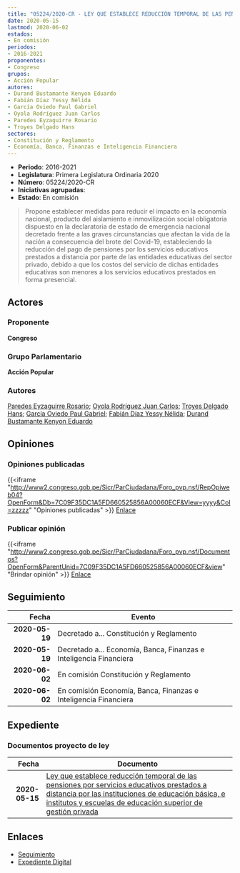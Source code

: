 ```yaml
---
title: "05224/2020-CR - LEY QUE ESTABLECE REDUCCIÓN TEMPORAL DE LAS PENSIONES POR SERVICIOS EDUCATIVOS PRESTADOS A DISTANCIA POR LAS INSTITUCIONES DE EDUCACIÓN BÁSICA E INSTITUTOS Y ESCUELAS DE EDUCACIÓN SUPERIOR DE GESTIÓN PRIVADA"
date: 2020-05-15
lastmod: 2020-06-02
estados:
- En comisión
periodos:
- 2016-2021
proponentes:
- Congreso
grupos:
- Acción Popular
autores:
- Durand Bustamante Kenyon Eduardo
- Fabián Díaz Yessy Nélida
- García Oviedo Paul Gabriel
- Oyola Rodríguez Juan Carlos
- Paredes Eyzaguirre Rosario
- Troyes Delgado Hans
sectores:
- Constitución y Reglamento
- Economía, Banca, Finanzas e Inteligencia Financiera
---
```

- **Periodo**: 2016-2021
- **Legislatura**: Primera Legislatura Ordinaria 2020
- **Número**: 05224/2020-CR
- **Iniciativas agrupadas**: 
- **Estado**: En comisión

> Propone establecer medidas para reducir el impacto en la economía nacional, producto del aislamiento e inmovilización social obligatoria dispuesto en la declaratoria de estado de emergencia nacional decretado frente a las graves circunstancias que afectan la vida de la nación a consecuencia del brote del Covid-19, estableciendo la reducción del pago de pensiones por los servicios educativos prestados a distancia por parte de las entidades educativas del sector privado, debido a que los costos del servicio de dichas entidades educativas son menores a los servicios educativos prestados en forma presencial.


## Actores

### Proponente

**Congreso**

### Grupo Parlamentario

**Acción Popular**

### Autores

[Paredes Eyzaguirre Rosario](mailto:mailto:rparedes@congreso.gob.pe); [Oyola Rodríguez Juan Carlos](mailto:mailto:joyola@congreso.gob.pe); [Troyes Delgado Hans](mailto:mailto:htroyes@congreso.gob.pe); [García Oviedo Paul Gabriel](mailto:mailto:pgarcia@congreso.gob.pe); [Fabián Díaz Yessy Nélida](mailto:mailto:yfabian@congreso.gob.pe); [Durand Bustamante Kenyon Eduardo](mailto:mailto:kdurand@congreso.gob.pe)

## Opiniones

### Opiniones publicadas

{{<iframe "http://www2.congreso.gob.pe/Sicr/ParCiudadana/Foro_pvp.nsf/RepOpiweb04?OpenForm&Db=7C09F35DC1A5FD660525856A00060ECF&View=yyyy&Col=zzzzz" "Opiniones publicadas" >}}
[Enlace](http://www2.congreso.gob.pe/Sicr/ParCiudadana/Foro_pvp.nsf/RepOpiweb04?OpenForm&Db=7C09F35DC1A5FD660525856A00060ECF&View=yyyy&Col=zzzzz)

### Publicar opinión

{{<iframe "http://www2.congreso.gob.pe/Sicr/ParCiudadana/Foro_pvp.nsf/Documentos?OpenForm&ParentUnid=7C09F35DC1A5FD660525856A00060ECF&view" "Brindar opinión" >}}
[Enlace](http://www2.congreso.gob.pe/Sicr/ParCiudadana/Foro_pvp.nsf/Documentos?OpenForm&ParentUnid=7C09F35DC1A5FD660525856A00060ECF&view)


## Seguimiento

| Fecha | Evento |
|------:|--------|
| **2020-05-19** | Decretado a... Constitución y Reglamento |
| **2020-05-19** | Decretado a... Economía, Banca, Finanzas e Inteligencia Financiera |
| **2020-06-02** | En comisión Constitución y Reglamento |
| **2020-06-02** | En comisión Economía, Banca, Finanzas e Inteligencia Financiera |

## Expediente

### Documentos proyecto de ley

| Fecha | Documento |
|------:|-----------|
| **2020-05-15** | [Ley que establece reducción temporal de las pensiones por servicios educativos prestados a distancia por las instituciones de educación básica, e institutos y escuelas de educación superior de gestión privada](http://www.leyes.congreso.gob.pe/Documentos/2016_2021/Proyectos_de_Ley_y_de_Resoluciones_Legislativas/PL05224-20200515.pdf) |

## Enlaces

- [Seguimiento](http://www2.congreso.gob.pe/Sicr/TraDocEstProc/CLProLey2016.nsf/f7fff46988ca05b1052578e100829cc7/9b27eac02a0a883f0525856a001ae15e?OpenDocument)
- [Expediente Digital](http://www2.congreso.gob.pe/Sicr/TraDocEstProc/Expvirt_2011.nsf/visbusqptramdoc1621/05224?opendocument)

